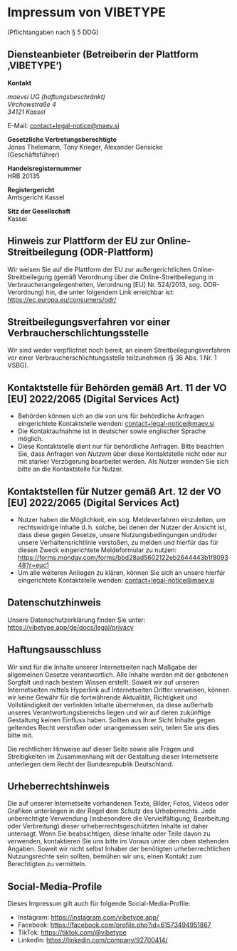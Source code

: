 # Impressum von VIBETYPE

(Pflichtangaben nach § 5 <abbr>DDG</abbr>)

## Diensteanbieter (Betreiberin der Plattform ‚VIBETYPE‘)

**Kontakt**

<address>
  maevsi <abbr>UG</abbr> (haftungsbeschränkt)
  <br/>
  Virchowstraße 4
  <br/>
  34121 Kassel
</address>

E-Mail: contact+legal-notice@maev.si

**Gesetzliche Vertretungsberechtigte**
<br />
Jonas Thelemann, Tony Krieger, Alexander Gensicke
<br />
(Geschäftsführer)

**Handelsregisternummer**
<br />
HRB 20135

**Registergericht**
<br />
Amtsgericht Kassel

<!-- **Umsatzsteuer-Identifikationsnummer nach § 27a <abbr>UstG</abbr>**:  -->

**Sitz der Gesellschaft**
<br />
Kassel

## Hinweis zur Plattform der EU zur Online-Streitbeilegung (ODR-Plattform)
<!-- TODO: remove on 2025-07-20 -->
Wir weisen Sie auf die Plattform der EU zur außergerichtlichen Online-Streitbeilegung (gemäß Verordnung über die Online-Streitbeilegung in Verbraucherangelegenheiten, Verordnung \[EU\] Nr. 524/2013, sog. ODR-Verordnung) hin, die unter folgendem Link erreichbar ist: https://ec.europa.eu/consumers/odr/

## Streitbeilegungsverfahren vor einer Verbraucherschlichtungsstelle

Wir sind weder verpflichtet noch bereit, an einem Streitbeilegungsverfahren vor einer Verbraucherschlichtungsstelle teilzunehmen (§ 36 Abs. 1 Nr. 1 VSBG).

<!-- TODO: include once 50 employees or an annual turnover or an annual balance sheet total of more than 10 million euros reached
## Angaben zu monatlich aktiven Nutzern der VIBETYPE-Plattform gemäß Art. 24 Abs. 2 der VO \[EU\] 2022/2065 (Digital Services Act)

Die Zahl der durchschnittlichen, monatlich aktiven Nutzer beträgt:  -->

## Kontaktstelle für Behörden gemäß Art. 11 der VO \[EU\] 2022/2065 (Digital Services Act)

- Behörden können sich an die von uns für behördliche Anfragen eingerichtete Kontaktstelle wenden: contact+legal-notice@maev.si
- Die Kontaktaufnahme ist in deutscher sowie englischer Sprache möglich.
- Diese Kontaktstelle dient nur für behördliche Anfragen. Bitte beachten Sie, dass Anfragen von *Nutzern* über diese Kontaktstelle nicht oder nur mit starker Verzögerung bearbeitet werden. Als Nutzer wenden Sie sich bitte an die Kontaktstelle für Nutzer.

## Kontaktstellen für Nutzer gemäß Art. 12 der VO \[EU\] 2022/2065 (Digital Services Act)

- Nutzer haben die Möglichkeit, ein sog. Meldeverfahren einzuleiten, um rechtswidrige Inhalte d. h. solche, bei denen der Nutzer der Ansicht ist, dass diese gegen Gesetze, unsere Nutzungsbedingungen und/oder unsere Verhaltensrichtlinie verstoßen, zu melden und hierfür das für diesen Zweck eingerichtete Meldeformular zu nutzen: https://forms.monday.com/forms/bbd28ad5602122eb2644443b1f809348?r=euc1
- Um alle weiteren Anliegen zu klären, können Sie sich an unsere hierfür eingerichtete Kontaktstelle wenden: contact+legal-notice@maev.si

## Datenschutzhinweis

Unsere Datenschutzerklärung finden Sie unter: https://vibetype.app/de/docs/legal/privacy

## Haftungsausschluss

Wir sind für die Inhalte unserer Internetseiten nach Maßgabe der allgemeinen Gesetze verantwortlich. Alle Inhalte werden mit der gebotenen Sorgfalt und nach bestem Wissen erstellt. Soweit wir auf unseren Internetseiten mittels Hyperlink auf Internetseiten Dritter verweisen, können wir keine Gewähr für die fortwährende Aktualität, Richtigkeit und Vollständigkeit der verlinkten Inhalte übernehmen, da diese außerhalb unseres Verantwortungsbereichs liegen und wir auf deren zukünftige Gestaltung keinen Einfluss haben. Sollten aus Ihrer Sicht Inhalte gegen geltendes Recht verstoßen oder unangemessen sein, teilen Sie uns dies bitte mit.

Die rechtlichen Hinweise auf dieser Seite sowie alle Fragen und Streitigkeiten im Zusammenhang mit der Gestaltung dieser Internetseite unterliegen dem Recht der Bundesrepublik Deutschland.

## Urheberrechtshinweis

Die auf unserer Internetseite vorhandenen Texte, Bilder, Fotos, Videos oder Grafiken unterliegen in der Regel dem Schutz des Urheberrechts. Jede unberechtigte Verwendung (insbesondere die Vervielfältigung, Bearbeitung oder Verbreitung) dieser urheberrechtsgeschützten Inhalte ist daher untersagt. Wenn Sie beabsichtigen, diese Inhalte oder Teile davon zu verwenden, kontaktieren Sie uns bitte im Voraus unter den oben stehenden Angaben. Soweit wir nicht selbst Inhaber der benötigten urheberrechtlichen Nutzungsrechte sein sollten, bemühen wir uns, einen Kontakt zum Berechtigten zu vermitteln.

## Social-Media-Profile

Dieses Impressum gilt auch für folgende Social-Media-Profile:

- Instagram: https://instagram.com/vibetype.app/
- Facebook: https://facebook.com/profile.php?id=61573494951867
- TikTok: https://tiktok.com/@vibetype
- LinkedIn: https://linkedin.com/company/92700414/
